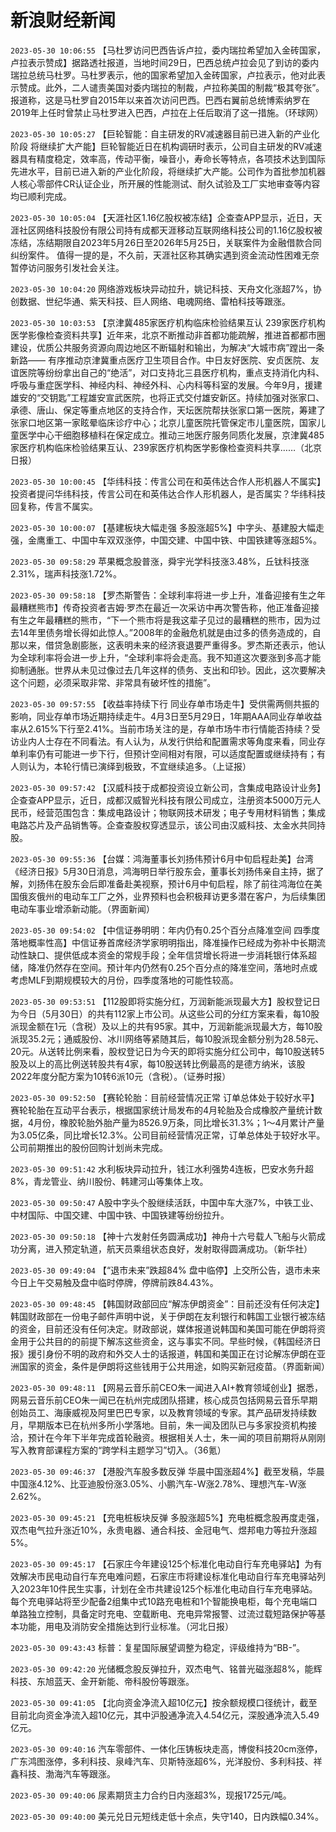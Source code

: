 # 新浪财经新闻
`2023-05-30 10:06:55` 【马杜罗访问巴西告诉卢拉，委内瑞拉希望加入金砖国家，卢拉表示赞成】据路透社报道，当地时间29日，巴西总统卢拉会见了到访的委内瑞拉总统马杜罗。马杜罗表示，他的国家希望加入金砖国家，卢拉表示，他对此表示赞成。此外，二人谴责美国对委内瑞拉的制裁，卢拉称美国的制裁“极其夸张”。报道称，这是马杜罗自2015年以来首次访问巴西。巴西右翼前总统博索纳罗在2019年上任时曾禁止马杜罗进入巴西，卢拉在上任后取消了这一措施。（环球网）

`2023-05-30 10:05:27` 【巨轮智能：自主研发的RV减速器目前已进入新的产业化阶段 将继续扩大产能】巨轮智能近日在机构调研时表示，公司自主研发的RV减速器具有精度稳定，效率高，传动平衡，噪音小，寿命长等特点，各项技术达到国际先进水平，目前已进入新的产业化阶段，将继续扩大产能。公司作为首批参加机器人核心零部件CR认证企业，所开展的性能测试、耐久试验及工厂实地审查等内容均已顺利完成。

`2023-05-30 10:05:04` 【天涯社区1.16亿股权被冻结】企查查APP显示，近日，天涯社区网络科技股份有限公司持有成都天涯移动互联网络科技公司的1.16亿股权被冻结，冻结期限自2023年5月26日至2026年5月25日，关联案件为金融借款合同纠纷案件。 值得一提的是，不久前，天涯社区称其确实遇到资金流动性困难无奈暂停访问服务引发社会关注。

`2023-05-30 10:04:20` 网络游戏板块异动拉升，姚记科技、天舟文化涨超7%，协创数据、世纪华通、紫天科技、巨人网络、电魂网络、雷柏科技等跟涨。

`2023-05-30 10:03:53` 【京津冀485家医疗机构临床检验结果互认 239家医疗机构医学影像检查资料共享】近年来，北京不断推动非首都功能疏解，推进首都都市圈建设，优质公共服务资源向周边地区不断辐射和输出，为解决“大城市病”蹚出一条新路—— 有序推动京津冀重点医疗卫生项目合作。中日友好医院、安贞医院、友谊医院等纷纷拿出自己的“绝活”，对口支持北三县医疗机构，重点支持消化内科、呼吸与重症医学科、神经内科、神经外科、心内科等科室的发展。今年9月，援建雄安的“交钥匙”工程雄安宣武医院，也将正式交付雄安新区。持续加强对张家口、承德、唐山、保定等重点地区的支持合作，天坛医院帮扶张家口第一医院，筹建了张家口地区第一家眩晕临床诊疗中心；北京儿童医院托管保定市儿童医院，国家儿童医学中心干细胞移植科在保定成立。推动三地医疗服务同质化发展，京津冀485家医疗机构临床检验结果互认、239家医疗机构医学影像检查资料共享……（北京日报）

`2023-05-30 10:00:45` 【华纬科技：传言公司在和英伟达合作人形机器人不属实】投资者提问华纬科技，传言公司在和英伟达合作人形机器人，是否属实？华纬科技回复称，传言不属实。

`2023-05-30 10:00:07` 【基建板块大幅走强 多股涨超5%】中字头、基建股大幅走强，金鹰重工、中国中车双双涨停，中国交建、中国中铁、中国铁建等涨超5%。

`2023-05-30 09:58:29` 苹果概念股普涨，舜宇光学科技涨3.48%，丘钛科技涨2.31%，瑞声科技涨1.72%。

`2023-05-30 09:58:18` 【罗杰斯警告：全球利率将进一步上升，准备迎接有生之年最糟糕熊市】传奇投资者吉姆·罗杰在最近一次采访中再次警告称，他正准备迎接有生之年最糟糕的熊市，“下一个熊市将是我这辈子见过的最糟糕的熊市，因为过去14年里债务增长得如此惊人。”2008年的金融危机就是由过多的债务造成的，自那以来，借贷急剧膨胀，这表明未来的经济衰退要严重得多。罗杰斯还表示，他认为全球利率将会进一步上升，“全球利率将会走高。我不知道这次要涨到多高才能抑制通胀。世界从未见过像过去几年这样的债务、支出和印钞。因此，这次要解决这个问题，必须采取非常、非常具有破坏性的措施”。

`2023-05-30 09:57:55` 【收益率持续下行 同业存单市场走牛】受供需两侧共振的影响，同业存单市场近期持续走牛。4月3日至5月29日，1年期AAA同业存单收益率从2.615%下行至2.41%。当前市场关注的是，存单市场牛市行情能否持续？受访业内人士存在不同看法。有人认为，从发行供给和配置需求等角度来看，同业存单利率仍有可能进一步下行，但预计空间相对有限，可以适度配置或继续持有；有人则认为，本轮行情已演绎到极致，不宜继续追多。（上证报）

`2023-05-30 09:57:42` 【汉威科技于成都投资设立新公司，含集成电路设计业务】企查查APP显示，近日，成都汉威智光科技有限公司成立，注册资本5000万元人民币，经营范围包含：集成电路设计；物联网技术研发；电子专用材料销售；集成电路芯片及产品销售等。企查查股权穿透显示，该公司由汉威科技、太金水共同持股。

`2023-05-30 09:55:36` 【台媒：鸿海董事长刘扬伟预计6月中旬启程赴美】台湾《经济日报》5月30日消息，鸿海明日举行股东会，董事长刘扬伟亲自主持，据了解，刘扬伟在股东会后即准备赴美视察，预计6月中旬启程，除了前往鸿海位在美国俄亥俄州的电动车工厂之外，业界预料也会积极拜访更多潜在客户，为后续集团电动车事业增添新动能。（界面新闻）

`2023-05-30 09:54:02` 【中信证券明明：年内仍有0.25个百分点降准空间 四季度落地概率性高】中信证券首席经济学家明明指出，降准操作已经成为弥补中长期流动性缺口、提供低成本资金的常规手段；全年信贷增长将进一步消耗银行体系超储，降准仍然存在空间。预计年内仍然有0.25个百分点的降准空间，落地时点或考虑MLF到期规模较大的月份，四季度落地的可能性较高。

`2023-05-30 09:53:51` 【112股即将实施分红，万润新能派现最大方】股权登记日为今日（5月30日）的共有112家上市公司。从这些公司的分红方案来看，每10股派现金额在1元（含税）及以上的共有95家。其中，万润新能派现最大方，每10股派现35.2元；通威股份、冰川网络等紧随其后，每10股派现金额分别为28.58元、20元。从送转比例来看，股权登记日为今天的即将实施分红公司中，每10股送转5股及以上的高比例送转股共有4家，每10股送转比例最高的是德方纳米，该股2022年度分配方案为10转6派10元（含税）。（证券时报）

`2023-05-30 09:52:50` 【赛轮轮胎：目前经营情况正常 订单总体处于较好水平】赛轮轮胎在互动平台表示，根据国家统计局发布的4月轮胎及合成橡胶产量统计数据，4月份，橡胶轮胎外胎产量为8526.9万条，同比增长31.3%；1～4月累计产量为3.05亿条，同比增长12.3%。公司目前经营情况正常，订单总体处于较好水平。公司前期推出的股份回购计划尚未完成。

`2023-05-30 09:51:42` 水利板块异动拉升，钱江水利强势4连板，巴安水务升超8%，青龙管业、纳川股份、韩建河山等集体上攻。

`2023-05-30 09:50:47` A股中字头个股继续活跃，中国中车大涨7%，中铁工业、中材国际、中国交建、中国中铁、中国铁建等纷纷拉升。

`2023-05-30 09:50:18` 【神十六发射任务圆满成功】神舟十六号载人飞船与火箭成功分离，进入预定轨道，航天员乘组状态良好，发射取得圆满成功。（新华社）

`2023-05-30 09:49:04` 【“退市未来”跌超84% 盘中临停】上交所公告，退市未来今日上午交易触及盘中临时停牌，停牌前跌84.43%。

`2023-05-30 09:48:45` 【韩国财政部回应“解冻伊朗资金”：目前还没有任何决定】韩国财政部在一份电子邮件声明中说，关于伊朗在友利银行和韩国工业银行被冻结的资金，目前还没有任何决定。财政部说，媒体报道说韩国和美国可能在伊朗将资金用于公共目的的前提下解冻这些资金，这与事实不同。早些时候，《韩国经济日报》援引身份不明的政府和外交人士的话报道，韩国和美国正在讨论解冻伊朗在亚洲国家的资金，条件是伊朗将这些钱用于公共用途，如购买新冠疫苗。（界面新闻）

`2023-05-30 09:48:11` 【网易云音乐前CEO朱一闻进入AI+教育领域创业】据悉，网易云音乐前CEO朱一闻已在杭州完成团队搭建，核心成员包括网易云音乐早期创始员工、海康威视及阿里巴巴专家，以及教育领域的专家。其产品研发持续数月，早期版本已在杭州多所小学落地。目前，朱一闻及团队已与多家投资机构接洽，预计在今年下半年完成首轮融资。根据相关人士，朱一闻的项目前期将从刚刚写入教育部课程方案的“跨学科主题学习”切入。（36氪）

`2023-05-30 09:46:37` 【港股汽车股多数反弹 华晨中国涨超4%】截至发稿，华晨中国涨4.12%、比亚迪股份涨3.05%、小鹏汽车-W涨2.78%、理想汽车-W涨2.62%。

`2023-05-30 09:45:21` 【充电桩板块反弹 多股涨超5%】充电桩概念股再度走强，双杰电气拉升涨近10%，永贵电器、通合科技、金冠电气、煜邦电力等拉升涨超5%。

`2023-05-30 09:45:17` 【石家庄今年建设125个标准化电动自行车充电驿站】为有效解决市民电动自行车充电难问题，石家庄市将建设标准化电动自行车充电驿站列入2023年10件民生实事，计划在全市共建设125个标准化电动自行车充电驿站。每个充电驿站将至少配备2组集中式10路充电桩和1个智能换电柜，每个充电端口单路独立控制，具备定时充电、空载断电、充电异常报警、过流过载短路保护等基本功能，用电及消防安全措施达到行业标准。（河北日报）

`2023-05-30 09:43:43` 标普：复星国际展望调整为稳定，评级维持为“BB-”。

`2023-05-30 09:42:20` 光储概念股反弹拉升，双杰电气、铭普光磁涨超8%，能辉科技、东旭蓝天、金开新能、帝科股份等跟涨。

`2023-05-30 09:41:05` 【北向资金净流入超10亿元】按余额规模口径统计，截至目前北向资金净流入超10亿元，其中沪股通净流入4.54亿元，深股通净流入5.49亿元。

`2023-05-30 09:40:16` 汽车零部件、一体化压铸板块走高，博俊科技20cm涨停，广东鸿图涨停，多利科技、泉峰汽车、贝斯特涨超6%，光洋股份、多利科技、祥鑫科技、渤海汽车等跟涨。

`2023-05-30 09:40:06` 尿素期货主力合约日内涨超3%，现报1725元/吨。

`2023-05-30 09:40:00` 美元兑日元短线走低十余点，失守140，日内跌幅0.34%。

